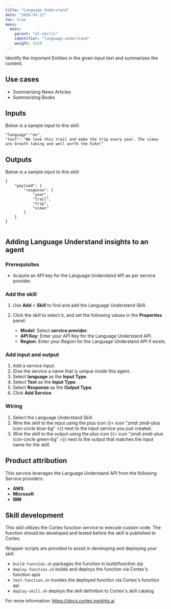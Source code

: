 ```yaml
---
title: "Language Understand"
date: "2018-03-22"
toc: true
menu:
  main:
    parent: "ml-skills"
    identifier: "language-understand"
    weight: 4420
---
```


Identify the important Entities in the given input text and summarizes the content.

## Use cases
- Summarizing News Articles
- Summarizing Books

## Inputs
Below is a sample input to this skill:

```
"language":"en",
"text": "We love this trail and make the trip every year. The views are breath taking and well worth the hike!"
```


## Outputs
Below is a sample input to this skill:


```
{
    "payload": {
        "response": [
            "year",
            "trail",
            "trip",
            "views"
        ]
    }
}


```

## Adding Language Understand insights to an agent
### Prerequisites
* Acquire an API key for the Language Understand API as per service provider.

### Add the skill
1. Use **Add** > **Skill** to find and add the Language Understand Skill.
2. Click the skill to select it, and set the following values in the **Properties** panel:
 
    * **Model**: Select **service provider**.
    * **API Key**: Enter your API Key for the Language Understand API.
    * **Region**: Enter your Region for the Language Understand API if exists.

### Add input and output
1. Add a service input.
2. Give the service a name that is unique inside this agent.
3. Select **language** as the **Input Type**.
3. Select **Text** as the **Input Type**.
4. Select **Response** as the **Output Type**.
5. Click **Add Service**.

### Wiring
1. Select the Language Understand Skill.
2. Wire the skill to the input using the plus icon {{< icon "zmdi zmdi-plus icon-circle blue-bg" >}} next to the input service you just created.
3. Wire the skill to the output using the plus icon {{< icon "zmdi zmdi-plus icon-circle green-bg" >}} next to the output that matches the input name for the skill.

## Product attribution
This service leverages the Language Understand API from the following Service providers.
* **AWS**
* **Microsoft**
* **IBM**

## Skill development
This skill utilizes the Cortex function service to execute custom code.
The function should be developed and tested before the skill is published to Cortex.
  
Wrapper scripts are provided to assist in developing and deploying your skill.
* `build-function.sh` packages the function in build/function.zip
* `deploy-function.sh` builds and deploys the function via Cortex's function apis
* `test-function.sh` invokes the deployed function via Cortex's function api
* `deploy-skill.sh` deploys the skill definition to Cortex's skill catalog

For more information: https://docs.cortex.insights.ai
